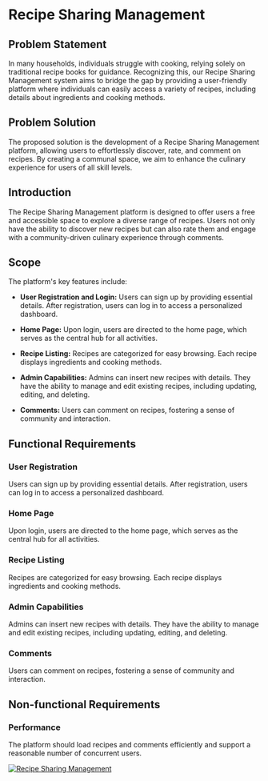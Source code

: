 # Recipe Sharing Management

## Problem Statement

In many households, individuals struggle with cooking, relying solely on traditional recipe books for guidance. Recognizing this, our Recipe Sharing Management system aims to bridge the gap by providing a user-friendly platform where individuals can easily access a variety of recipes, including details about ingredients and cooking methods.

## Problem Solution

The proposed solution is the development of a Recipe Sharing Management platform, allowing users to effortlessly discover, rate, and comment on recipes. By creating a communal space, we aim to enhance the culinary experience for users of all skill levels.

## Introduction

The Recipe Sharing Management platform is designed to offer users a free and accessible space to explore a diverse range of recipes. Users not only have the ability to discover new recipes but can also rate them and engage with a community-driven culinary experience through comments.

## Scope

The platform's key features include:

- **User Registration and Login:** Users can sign up by providing essential details. After registration, users can log in to access a personalized dashboard.

- **Home Page:** Upon login, users are directed to the home page, which serves as the central hub for all activities.

- **Recipe Listing:** Recipes are categorized for easy browsing. Each recipe displays ingredients and cooking methods.

- **Admin Capabilities:** Admins can insert new recipes with details. They have the ability to manage and edit existing recipes, including updating, editing, and deleting.

- **Comments:** Users can comment on recipes, fostering a sense of community and interaction.

## Functional Requirements

### User Registration

Users can sign up by providing essential details. After registration, users can log in to access a personalized dashboard.

### Home Page

Upon login, users are directed to the home page, which serves as the central hub for all activities.

### Recipe Listing

Recipes are categorized for easy browsing. Each recipe displays ingredients and cooking methods.

### Admin Capabilities

Admins can insert new recipes with details. They have the ability to manage and edit existing recipes, including updating, editing, and deleting.

### Comments

Users can comment on recipes, fostering a sense of community and interaction.

## Non-functional Requirements

### Performance

The platform should load recipes and comments efficiently and support a reasonable number of concurrent users.

[![Recipe Sharing Management](https://img.youtube.com/vi/q4POdAYCLFk)](https://www.youtube.com/watch?v=q4POdAYCLFk)
